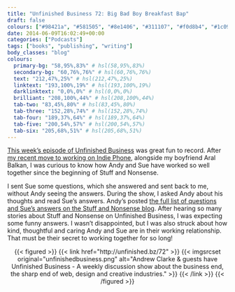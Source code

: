 ```yaml
---
title: "Unfinished Business 72: Big Bad Boy Breakfast Bap"
draft: false
colours: ["#98421a", "#581505", "#8e1406", "#311107", "#f0d8b4", "#1c0903", "#d5c9bf"]
date: 2014-06-09T16:02:49+00:00
categories: ["Podcasts"]
tags: ["books", "publishing", "writing"]
body_classes: "blog"
colours:
  primary-bg: "58,95%,83%" # hsl(58,95%,83%)
  secondary-bg: "60,76%,76%" # hsl(60,76%,76%)
  text: "212,47%,25%" # hsl(212,47%,25%)
  linktext: "193,100%,19%" # hsl(193,100%,19%)
  darklinktext: "0,0%,0%" # hsl(0,0%,0%)
  brilliant: "208,100%,44%" # hsl(208,100%,44%)
  tab-two: "83,45%,80%" # hsl(83,45%,80%)
  tab-three: "152,28%,74%" # hsl(152,28%,74%)
  tab-four: "189,37%,64%" # hsl(189,37%,64%)
  tab-five: "200,54%,57%" # hsl(200,54%,57%)
  tab-six: "205,68%,51%" # hsl(205,68%,51%)
---
```


[This week’s episode of Unfinished Business](http://unfinished.bz/72) was great fun to record. After [my recent move to working on Indie Phone](/indie-phone/ "Becoming part of Indie Phone"), alongside my boyfriend Aral Balkan, I was curious to know how Andy and Sue have worked so well together since the beginning of Stuff and Nonsense.

I sent Sue some questions, which she answered and sent back to me, without Andy seeing the answers. During the show, I asked Andy about his thoughts and read Sue’s answers. Andy’s posted [the full list of questions and Sue’s answers on the Stuff and Nonsense blog](http://stuffandnonsense.co.uk/blog/about/hide-sharp-objects). After hearing so many stories about Stuff and Nonsense on Unfinished Business, I was expecting some funny answers. I wasn’t disappointed, but I was also struck about how kind, thoughtful and caring Andy and Sue are in their working relationship. That must be their secret to working together for so long!

<p style="text-align: center;">{{< figured >}}
  {{< link href="http://unfinished.bz/72" >}}
  	{{< imgsrcset original="unfinishedbusiness.png" alt="Andrew Clarke &amp; guests have Unfinished Business - A weekly discussion show about the business end, the sharp end of web, design and creative industries." >}}
  {{< /link >}}
{{< /figured >}}</p>
